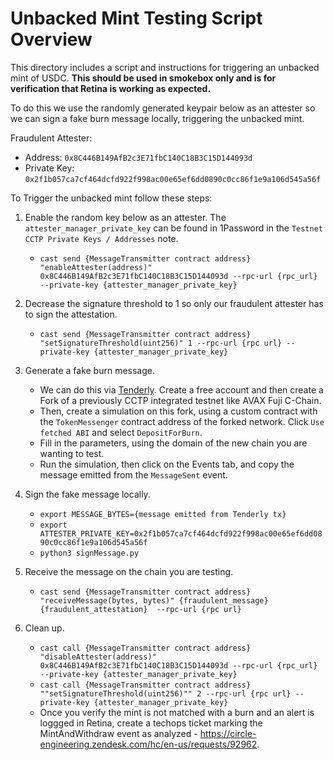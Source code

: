 # Unbacked Mint Testing Script Overview

This directory includes a script and instructions for triggering an unbacked mint of USDC.
**This should be used in smokebox only and is for verification that Retina is working as expected.**

To do this we use the randomly generated keypair below as an attester so we can sign a fake burn
message locally, triggering the unbacked mint.

Fraudulent Attester:

- Address: `0x8C446B149AfB2c3E71fbC140C18B3C15D144093d`
- Private Key: `0x2f1b057ca7cf464dcfd922f998ac00e65ef6dd0890c0cc86f1e9a106d545a56f` 

To Trigger the unbacked mint follow these steps:

1. Enable the random key below as an attester. The `attester_manager_private_key` can be found in 1Password in the `Testnet CCTP Private Keys / Addresses` note.
    - `cast send {MessageTransmitter contract address} "enableAttester(address)" 0x8C446B149AfB2c3E71fbC140C18B3C15D144093d --rpc-url {rpc_url} --private-key {attester_manager_private_key}`

2. Decrease the signature threshold to 1 so only our fraudulent attester has to sign the attestation.
    - `cast send {MessageTransmitter contract address} "setSignatureThreshold(uint256)" 1 --rpc-url {rpc url} --private-key {attester_manager_private_key}`

3. Generate a fake burn message.
    - We can do this via [Tenderly](https://tenderly.co/). Create a free account and then create a Fork of a previously CCTP integrated testnet like AVAX Fuji C-Chain. 
    - Then, create a simulation on this fork, using a custom contract with the `TokenMessenger` contract address of the forked network. Click `Use fetched ABI` and select `DepositForBurn`. 
    - Fill in the parameters, using the domain of the new chain you are wanting to test. 
    - Run the simulation, then click on the Events tab, and copy the message emitted from the `MessageSent` event.

4. Sign the fake message locally.
    - `export MESSAGE_BYTES={message emitted from Tenderly tx}`
    - `export ATTESTER_PRIVATE_KEY=0x2f1b057ca7cf464dcfd922f998ac00e65ef6dd0890c0cc86f1e9a106d545a56f`
    - `python3 signMessage.py`

5. Receive the message on the chain you are testing.
    - `cast send {MessageTransmitter contract address} "receiveMessage(bytes, bytes)" {fraudulent_message} {fraudulent_attestation}  --rpc-url {rpc url}`

6. Clean up.
    - `cast call {MessageTransmitter contract address} "disableAttester(address)" 0x8C446B149AfB2c3E71fbC140C18B3C15D144093d --rpc-url {rpc_url} --private-key {attester_manager_private_key}`
    - `cast call {MessageTransmitter contract address} ""setSignatureThreshold(uint256)"" 2 --rpc-url {rpc url} --private-key {attester_manager_private_key}`
    - Once you verify the mint is not matched with a burn and an alert is loggged in Retina, create a techops ticket marking the MintAndWithdraw event as analyzed - https://circle-engineering.zendesk.com/hc/en-us/requests/92962.

